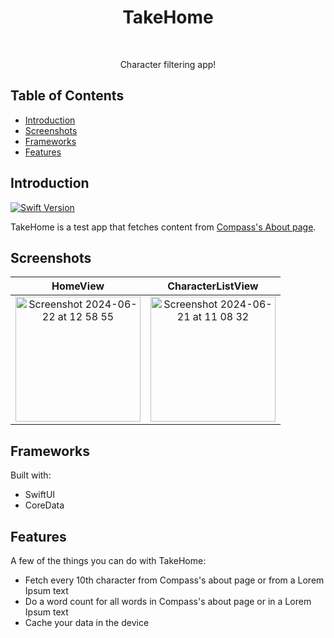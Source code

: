 <h1 align="center"> TakeHome </h1> <br>

<p align="center">
  Character filtering app!
</p>

<!-- START doctoc generated TOC please keep comment here to allow auto update -->
<!-- DON'T EDIT THIS SECTION, INSTEAD RE-RUN doctoc TO UPDATE -->
## Table of Contents

- [Introduction](#introduction)
- [Screenshots](#screenshots)
- [Frameworks](#frameworks)
- [Features](#features)


<!-- END doctoc generated TOC please keep comment here to allow auto update -->

## Introduction

[![Swift Version][swift-image]][swift-url]


TakeHome is a test app that fetches content from <a href="https://www.compass.com/about/">Compass's About page</a>.

## Screenshots

| HomeView  | CharacterListView | 
| :---: | :---: |
| <img width="200" alt="Screenshot 2024-06-22 at 12 58 55" src="https://github.com/nicobelo91/TakeHome/assets/69220574/9fe7e55a-9dd6-4d2c-b7d2-f5df52d77494"> | <img width="200" alt="Screenshot 2024-06-21 at 11 08 32" src="https://github.com/nicobelo91/TakeHome/assets/69220574/10ca3833-64a9-447d-bfd4-ae711306d52f">  |

## Frameworks
Built with:

- SwiftUI
- CoreData

## Features

A few of the things you can do with TakeHome:

* Fetch every 10th character from Compass's about page or from a Lorem Ipsum text
* Do a word count for all words in Compass's about page or in a Lorem Ipsum text
* Cache your data in the device

[swift-image]:https://img.shields.io/badge/swift-5.8-orange.svg
[swift-url]: https://swift.org/
